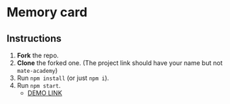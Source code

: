 # Memory card
## Instructions
1. **Fork** the repo.
2. **Clone** the forked one. (The project link should have your name but not `mate-academy`)
3. Run `npm install` (or just `npm i`).
4. Run `npm start`.
    - [DEMO LINK](https://<your_account>.github.io/<repo_name>/)
